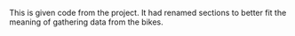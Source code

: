 This is given code from the project. It had renamed sections to better fit the meaning of gathering data from the bikes. 